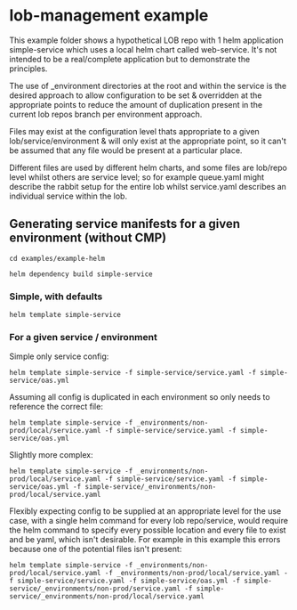 # lob-management example

This example folder shows a hypothetical LOB repo with 1 helm application simple-service which uses a local helm chart called web-service. It's not intended to be a real/complete application but to demonstrate the principles.

The use of _environment directories at the root and within the service is the desired approach to allow configuration to be set & overridden at the appropriate points to reduce the amount of duplication present in the current lob repos branch per environment approach.

Files may exist at the configuration level thats appropriate to a given lob/service/environment & will only exist at the appropriate point, so it can't be assumed that any file would be present at a particular place.

Different files are used by different helm charts, and some files are lob/repo level whilst others are service level; so for example queue.yaml might describe the rabbit setup for the entire lob whilst service.yaml describes an individual service within the lob.

## Generating service manifests for a given environment (without CMP)

`cd examples/example-helm`

`helm dependency build simple-service`

### Simple, with defaults

`helm template simple-service`

### For a given service / environment

Simple only service config:

`helm template simple-service -f simple-service/service.yaml -f simple-service/oas.yml`

Assuming all config is duplicated in each environment so only needs to reference the correct file:

`helm template simple-service -f _environments/non-prod/local/service.yaml -f simple-service/service.yaml -f simple-service/oas.yml`

Slightly more complex:

`helm template simple-service -f _environments/non-prod/local/service.yaml -f simple-service/service.yaml -f simple-service/oas.yml -f simple-service/_environments/non-prod/local/service.yaml`

Flexibly expecting config to be supplied at an appropriate level for the use case, with a single helm command for every lob repo/service, would require the helm command to specify every possible location and every file to exist and be yaml, which isn't desirable. For example in this example this errors because one of the potential files isn't present:

`helm template simple-service -f _environments/non-prod/local/service.yaml -f _environments/non-prod/local/service.yaml -f simple-service/service.yaml -f simple-service/oas.yml -f simple-service/_environments/non-prod/service.yaml -f simple-service/_environments/non-prod/local/service.yaml`